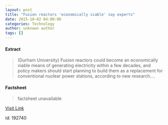 ```yaml
---
layout: post
title: "Fusion reactors 'economically viable' say experts"
date: 2015-10-02 04:00:00
categories: Technology
author: unknown author
tags: []
---
```



#### Extract
>(Durham University) Fusion reactors could become an economically viable means of generating electricity within a few decades, and policy makers should start planning to build them as a replacement for conventional nuclear power stations, according to new research....

#### Factsheet
>factsheet unavailable

[Visit Link](http://www.eurekalert.org/pub_releases/2015-10/du-fr100215.php)

id:  192740

